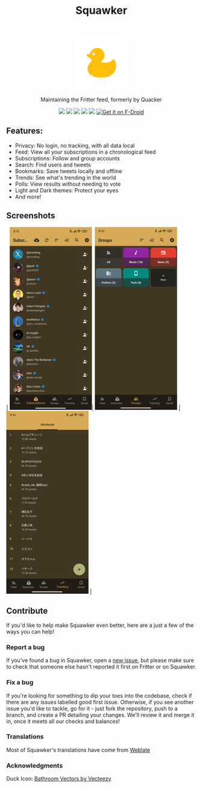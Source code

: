 <h1 align="center"> Squawker </h1>
<br>
<p align="center">
  <a href="https://github.com/j-fbriere/squawker">
    <img alt="Squawker" title="Squawker" src="fastlane/metadata/android/en-US/images/icon.png" width="144">
  </a>
</p>
<p align="center">
  Maintaining the Fritter feed, formerly by Quacker
</p>

<p align="center">
<a href="https://github.com/j-fbriere/squawker/releases" alt="GitHub release"><img src="https://img.shields.io/github/release/j-fbriere/squawker.svg?style=for-the-badge" ></a>
<a href="https://github.com/j-fbriere/squawker/releases" alt="GitHub release"><img src="https://img.shields.io/f-droid/v/org.ca.squawker?label=release%20(f-droid)&style=for-the-badge" ></a>
<a href="/LICENSE" alt="License: MIT"><img src="https://img.shields.io/badge/License-MIT-red.svg?style=for-the-badge"></a>
<a href="https://github.com/j-fbriere/squawker/actions" alt="Build Status"><img src="https://img.shields.io/github/actions/workflow/status/j-fbriere/squawker/ci.yml?style=for-the-badge"></a>
<a href="https://hosted.weblate.org/engage/fritter/" alt="Translation Status"><img src="https://img.shields.io/weblate/progress/fritter?label=Translated%20(fritter)&style=for-the-badge"></a>
  <a href="https://f-droid.org/packages/org.ca.squawker">
    <img src="https://fdroid.gitlab.io/artwork/badge/get-it-on.png"
       alt="Get it on F-Droid"
       height="80">
  </a>
</p>
 
## Features:

* Privacy: No login, no tracking, with all data local
* Feed: View all your subscriptions in a chronological feed
* Subscriptions: Follow and group accounts
* Search: Find users and tweets
* Bookmarks: Save tweets locally and offline
* Trends: See what's trending in the world
* Polls: View results without needing to vote
* Light and Dark themes: Protect your eyes
* And more!
  
## Screenshots

| <img alt="Viewing subscriptions" src="fastlane/metadata/android/en-US/images/phoneScreenshots/1.jpg" width="218"/>| <img alt="Viewing groups" src="fastlane/metadata/android/en-US/images/phoneScreenshots/2.jpg" width="218"/> | <img alt="Viewing trends" src="fastlane/metadata/android/en-US/images/phoneScreenshots/3.jpg" width="218"/> | 

## Contribute
If you'd like to help make Squawker even better, here are a just a few of the ways you can help!

### Report a bug
If you've found a bug in Squawker, open a [new issue](https://github.com/j-fbriere/squawker/issues/new/choose), but please make sure to check that someone else hasn't reported it first on Fritter or on Squawker.

### Fix a bug
If you're looking for something to dip your toes into the codebase, check if there are any issues labelled good first issue. Otherwise, if you see another issue you'd like to tackle, go for it - just fork the repository, push to a branch, and create a PR detailing your changes. We'll review it and merge it in, once it meets all our checks and balances!

### Translations
Most of Squawker's translations have come from [Weblate](https://hosted.weblate.org/engage/fritter/)

### Acknowledgments
Duck Icon: <a href="https://www.vecteezy.com/free-vector/bathroom">Bathroom Vectors by Vecteezy</a>
